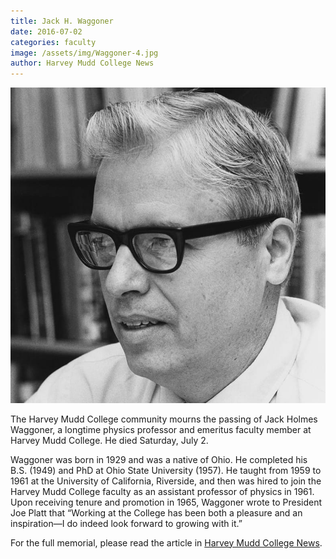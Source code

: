 ```yaml
---
title: Jack H. Waggoner
date: 2016-07-02
categories: faculty
image: /assets/img/Waggoner-4.jpg
author: Harvey Mudd College News
---
```

![Jack H. Waggoner](/assets/img/Waggoner-4.jpg)

The Harvey Mudd College community mourns the passing of Jack Holmes Waggoner, a longtime physics professor and emeritus faculty member at Harvey Mudd College. He died Saturday, July 2.

Waggoner was born in 1929 and was a native of Ohio. He completed his B.S. (1949) and PhD at Ohio State University (1957). He taught from 1959 to 1961 at the University of California, Riverside, and then was hired to join the Harvey Mudd College faculty as an assistant professor of physics in 1961. Upon receiving tenure and promotion in 1965, Waggoner wrote to President Joe Platt that “Working at the College has been both a pleasure and an inspiration—I do indeed look forward to growing with it.”

For the full memorial, please read the article in [Harvey Mudd College News](https://www.hmc.edu/about-hmc/2016/06/24/physics-professor-jack-h-waggoner-dies/).
